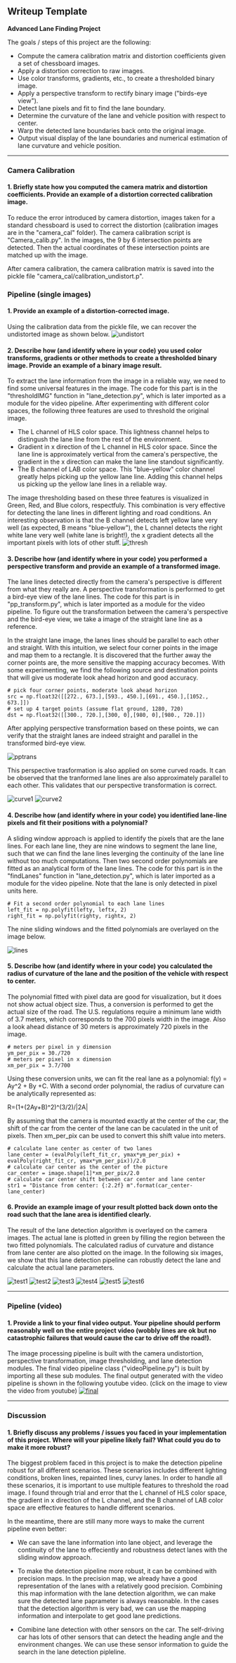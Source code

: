 ## Writeup Template

**Advanced Lane Finding Project**

The goals / steps of this project are the following:

* Compute the camera calibration matrix and distortion coefficients given a set of chessboard images.
* Apply a distortion correction to raw images.
* Use color transforms, gradients, etc., to create a thresholded binary image.
* Apply a perspective transform to rectify binary image ("birds-eye view").
* Detect lane pixels and fit to find the lane boundary.
* Determine the curvature of the lane and vehicle position with respect to center.
* Warp the detected lane boundaries back onto the original image.
* Output visual display of the lane boundaries and numerical estimation of lane curvature and vehicle position.

[//]: # (Image References)

[image1]: ./examples/undistort_output.png "Undistorted"
[image2]: ./test_images/test1.jpg "Road Transformed"
[image3]: ./examples/binary_combo_example.jpg "Binary Example"
[image4]: ./examples/warped_straight_lines.jpg "Warp Example"
[image5]: ./examples/color_fit_lines.jpg "Fit Visual"
[image6]: ./examples/example_output.jpg "Output"
[video1]: ./project_video.mp4 "Video"

[img1]: ./output_images/undistort_sample.png "undistort"
[img2]: ./output_images/pp_transform.png "pptransform"
[img3]: ./output_images/Thresh_3.png "thresh"
[img4]: ./output_images/pp_curve1.png "curve1"
[img5]: ./output_images/pp_curve2.png "curve2"
[img6]: ./output_images/line_detection.png "lines"
[img7]: ./output_images/test1_out.png "test1"
[img8]: ./output_images/test2_out.png "test2"
[img9]: ./output_images/test3_out.png "test3"
[img10]: ./output_images/test4_out.png "test4"
[img11]: ./output_images/test5_out.png "test5"
[img12]: ./output_images/test6_out.png "test6"
[img13]: ./output_images/final.png "final"

---

### Camera Calibration

#### 1. Briefly state how you computed the camera matrix and distortion coefficients. Provide an example of a distortion corrected calibration image.

To reduce the error introduced by camera distortion, images taken for a standard chessboard is used to correct the distortion (calibration images are in the "camera_cal" folder). The camera calibration script is "Camera_calib.py". In the images, the 9 by 6 intersection points are detected. Then the actual coordinates of these intersection points are matched up with the image.

After camera calibration, the camera calibration matrix is saved into the pickle file "camera_cal/calibration_undistort.p". 


### Pipeline (single images)

#### 1. Provide an example of a distortion-corrected image.

Using the calibration data from the pickle file, we can recover the undistorted image as shown below.
![undistort][img1]


#### 2. Describe how (and identify where in your code) you used color transforms, gradients or other methods to create a thresholded binary image.  Provide an example of a binary image result.

To extract the lane information from the image in a reliable way, we need to find some universal features in the image. The code for this part is in the "thresholdIMG" function in "lane_detection.py", which is later imported as a module for the video pipeline. After experimenting with different color spaces, the following three features are used to threshold the original image.

* The L channel of HLS color space. This lightness channel helps to distingush the lane line from the rest of the environment.
* Gradient in x direction of the L channel in HLS color space. Since the lane line is approximately vertical from the camera's perspective, the gradient in the x direction can make the lane line standout significantly.
* The B channel of LAB color space. This "blue–yellow" color channel greatly helps picking up the yellow lane line. Adding this channel helps us picking up the yellow lane lines in a reliable way.

The image thresholding based on these three features is visualized in Green, Red, and Blue colors, respectfuly. This combination is very effective for detecting the lane lines in different lighting and road conditions. An interesting observation is that the B channel detects left yellow lane very well (as expected, B means "blue–yellow"), the L channel detects the right white lane very well (white lane is bright!), the x gradient detects all the important pixels with lots of other stuff. 
![thresh][img3]

#### 3. Describe how (and identify where in your code) you performed a perspective transform and provide an example of a transformed image.
The lane lines detected directly from the camera's perspective is different from what they really are. A perspective transformation is performed to get a bird-eye view of the lane lines. The code for this part is in "pp_transform.py", which is later imported as a module for the video pipeline. To figure out the transformation between the camera's perspective and the bird-eye view, we take a image of the straight lane line as a reference.

In the straight lane image, the lanes lines should be parallel to each other and straight. With this intuition, we select four corner points in the image and map them to a rectangle. It is discovered that the further away the corner points are, the more sensitive the mapping accuracy becomes. With some experimenting, we find the following source and destination points that will give us moderate look ahead horizon and good accuracy.

    # pick four corner points, moderate look ahead horizon
    src = np.float32([[272., 673.],[593., 450.],[691., 450.],[1052., 673.]])
    # set up 4 target points (assume flat ground, 1280, 720)
    dst = np.float32([[300., 720.],[300, 0],[980, 0],[980., 720.]])

After applying perspective transformation based on these points, we can verify that the straight lanes are indeed straight and parallel in the transformed bird-eye view.

![pptrans][img2]


This perspective trasformation is also applied on some curved roads. It can be observed that the tranformed lane lines are also approximately parallel to each other. This validates that our perspective transformation is correct.

![curve1][img4]
![curve2][img5]


#### 4. Describe how (and identify where in your code) you identified lane-line pixels and fit their positions with a polynomial?

A sliding window approach is applied to identify the pixels that are the lane lines. For each lane line, they are nine windows to segment the lane line, such that we can find the lane lines leverging the continuity of the lane line without too much computations. Then two second order polynomials are fitted as an analytical form of the lane lines. The code for this part is in the "findLanes" function in "lane_detection.py", which is later imported as a module for the video pipeline. Note that the lane is only detected in pixel units here.

    # Fit a second order polynomial to each lane lines
    left_fit = np.polyfit(lefty, leftx, 2)
    right_fit = np.polyfit(righty, rightx, 2)

The nine sliding windows and the fitted polynomials are overlayed on the image below.

![lines][img6]




#### 5. Describe how (and identify where in your code) you calculated the radius of curvature of the lane and the position of the vehicle with respect to center.

The polynomial fitted with pixel data are good for visualization, but it does not show actual object size. Thus, a conversion is performed to get the actual size of the road. The U.S. regulations require a minimum lane width of 3.7 meters, which corresponds to the 700 pixels width in the image. Also a look ahead distance of 30 meters is approximately 720 pixels in the image.

	# meters per pixel in y dimension
	ym_per_pix = 30./720 
	# meters per pixel in x dimension
	xm_per_pix = 3.7/700

Using these conversion units, we can fit the real lane as a polynomial: f(y) = Ay^2 + By +C. With a second order polynomial, the radius of curvature can be analytically represented as:

R=(1+(2Ay+B)^2)^(3/2)/|2A|

By assuming that the camera is mounted exactly at the center of the car, the shift of the car from the center of the lane can be caculated in the unit of pixels. Then xm_per_pix can be used to convert this shift value into meters.

    # calculate lane center as center of two lanes
    lane_center = (evalPoly(left_fit_cr, ymax*ym_per_pix) + evalPoly(right_fit_cr, ymax*ym_per_pix))/2.0
    # calculate car center as the center of the picture
    car_center = image.shape[1]*xm_per_pix/2.0
    # calculate car center shift between car center and lane center
    str1 = "Distance from center: {:2.2f} m".format(car_center-lane_center)


#### 6. Provide an example image of your result plotted back down onto the road such that the lane area is identified clearly.

The result of the lane detection algorithm is overlayed on the camera images. The actual lane is plotted in green by filling the region between the two fitted polynomials. The calculated radius of curvature and distance from lane center are also plotted on the image. In the following six images, we show that this lane detection pipeline can robustly detect the lane and calculate the actual lane parameters.

![test1][img7]
![test2][img8]
![test3][img9]
![test4][img10]
![test5][img11]
![test6][img12]


---

### Pipeline (video)

#### 1. Provide a link to your final video output.  Your pipeline should perform reasonably well on the entire project video (wobbly lines are ok but no catastrophic failures that would cause the car to drive off the road!).

The image processing pipeline is built with the camera undistortion, perspective transformation, image thresholding, and lane detection modules. The final video pipeline class ("videoPipeline.py") is built by importing all these sub modules. The final output generated with the video pipeline is shown in the following youtube video. (click on the image to view the video from youtube)
[![final][img13]](https://www.youtube.com/watch?v=X8QN-qY7uIo)

---

### Discussion

#### 1. Briefly discuss any problems / issues you faced in your implementation of this project.  Where will your pipeline likely fail?  What could you do to make it more robust?

The biggest problem faced in this project is to make the detection pipeline robust for all different scenarios. These scenarios includes different lighting conditions, broken lines, repainted lines, curvy lanes. In order to handle all these scenarios, it is important to use multiple features to threshold the road image. I found through trial and error that the L channel of HLS color space, the gradient in x direction of the L channel, and the B channel of LAB color space are effective features to handle different scenarios.

In the meantime, there are still many more ways to make the current pipeline even better:
* We can save the lane information into lane object, and leverage the continuity of the lane to effeciently and robustness detect lanes with the sliding window approach.

* To make the detection pipeline more robust, it can be combined with precision maps. In the precision map, we already have a good representation of the lanes with a relatively good precision. Combining this map information with the lane detection algorithm, we can make sure the detected lane paprameter is always reasonable. In the cases that the detection algorithm is very bad, we can use the mapping information and interpolate to get good lane predictions.

* Comibine lane detection with other sensors on the car. The self-driving car has lots of other sensors that can detect the heading angle and the environment changes. We can use these sensor information to guide the search in the lane detection pipleline.
